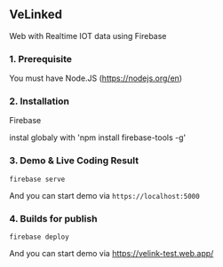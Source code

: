## VeLinked
Web with Realtime IOT data using Firebase

### 1. Prerequisite

You must have Node.JS (https://nodejs.org/en)

### 2. Installation

Firebase

instal globaly with 'npm install firebase-tools -g'

### 3. Demo & Live Coding Result

```
firebase serve
```

And you can start demo via `https://localhost:5000`


### 4. Builds for publish

```
firebase deploy
```

And you can start demo via https://velink-test.web.app/



